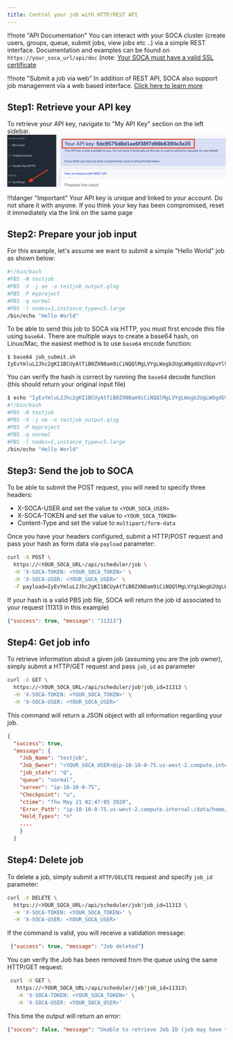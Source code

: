 ```yaml
---
title: Control your job with HTTP/REST API
---
```


!!!note "API Documentation"
    You can interact with your SOCA cluster (create users, groups, queue, submit jobs, view jobs etc ..) via a simple REST interface. Documentation and examples can be found on `https://your_soca_url/api/doc` (note: [Your SOCA must have a valid SSL certificate](../../security/update-soca-dns-ssl-certificate/)

!!!note "Submit a job via web"
    In addition of REST API, SOCA also support job management via a web based interface. [Click here to learn more](../../tutorials/submit-hpc-jobs-web-based-interface/)

## Step1: Retrieve your API key

To retrieve your API key, navigate to "My API Key" section on the left sidebar.
![](../imgs/api-1.png)

!!!danger "Important"
    Your API key is unique and linked to your account. Do not share it with anyone. If you think your key has been compromised, reset it immediately via the link on the same page

## Step2: Prepare your job input

For this example, let's assume we want to submit a simple "Hello World" job as shown below:

~~~bash
#!/bin/bash
#PBS -N testjob
#PBS -V -j oe -o testjob_output.qlog
#PBS -P myproject
#PBS -q normal
#PBS -l nodes=1,instance_type=c5.large
/bin/echo "Hello World"
~~~

To be able to send this job to SOCA via HTTP, you must first encode this file using `base64.` There are multiple ways to create a base64 hash, on Linux/Mac, the easiest method is to use `base64` encode function:

~~~console
$ base64 job_submit.sh
IyEvYmluL2Jhc2gKI1BCUyAtTiB0ZXN0am9iCiNQQlMgLVYgLWogb2UgLW8gdGVzdGpvYl9vdXRwdXQucWxvZwojUEJTIC1QIG15cHJvamVjdAojUEJTIC1xIG5vcm1hbAojUEJTIC1sIG5vZGVzPTEsaW5zdGFuY2VfdHlwZT1jNS5sYXJnZQovYmluL2VjaG8gIkhlbGxvIFdvcmxkIgo=
~~~

You can verify the hash is correct by running the `base64` decode function (this should return your original input file)

~~~bash
$ echo "IyEvYmluL2Jhc2gKI1BCUyAtTiB0ZXN0am9iCiNQQlMgLVYgLWogb2UgLW8gdGVzdGpvYl9vdXRwdXQucWxvZwojUEJTIC1QIG15cHJvamVjdAojUEJTIC1xIG5vcm1hbAojUEJTIC1sIG5vZGVzPTEsaW5zdGFuY2VfdHlwZT1jNS5sYXJnZQovYmluL2VjaG8gIkhlbGxvIFdvcmxkIgo" | base64 --decode
#!/bin/bash
#PBS -N testjob
#PBS -V -j oe -o testjob_output.qlog
#PBS -P myproject
#PBS -q normal
#PBS -l nodes=1,instance_type=c5.large
/bin/echo "Hello World"
~~~

## Step3: Send the job to SOCA

To be able to submit the POST request, you will need to specify three headers:

* X-SOCA-USER and set the value to `<YOUR_SOCA_USER>`
* X-SOCA-TOKEN and set the value to `<YOUR_SOCA_TOKEN>`
* Content-Type and set the value to `multipart/form-data`

Once you have your headers configured, submit a HTTP/POST request and pass your hash as form data via `payload` parameter:

~~~bash
curl -X POST \
  https://<YOUR_SOCA_URL>/api/scheduler/job \
  -H 'X-SOCA-TOKEN: <YOUR_SOCA_TOKEN>' \
  -H 'X-SOCA-USER: <YOUR_SOCA_USER>' \
  -F payload=IyEvYmluL2Jhc2gKI1BCUyAtTiB0ZXN0am9iCiNQQlMgLVYgLWogb2UgLW8gdGVzdGpvYl9vdXRwdXQucWxvZwojUEJTIC1QIG15cHJvamVjdAojUEJTIC1xIG5vcm1hbAojUEJTIC1sIG5vZGVzPTEsaW5zdGFuY2VfdHlwZT1jNS5sYXJnZQovYmluL2VjaG8gIkhlbGxvIFdvcmxkIgo=
~~~

If your hash is a valid PBS job file, SOCA will return the job id associated to your request (11313 in this example)

~~~json
{"success": true, "message": "11313"}
~~~

## Step4: Get job info

To retrieve information about a given job (assuming you are the job owner), simply submit a HTTP/GET request and pass `job_id` as parameter

~~~bash
curl -X GET \
  https://<YOUR_SOCA_URL>/api/scheduler/job?job_id=11313 \
  -H 'X-SOCA-TOKEN: <YOUR_SOCA_TOKEN>' \
  -H 'X-SOCA-USER: <YOUR_SOCA_USER>'
~~~

This command will return a JSON object with all information regarding your job.

~~~json
{
  "success": true,
  "message": {
    "Job_Name": "testjob",
    "Job_Owner": "<YOUR_SOCA_USER>@ip-10-10-0-75.us-west-2.compute.internal",
    "job_state": "Q",
    "queue": "normal",
    "server": "ip-10-10-0-75",
    "Checkpoint": "u",
    "ctime": "Thu May 21 02:47:05 2020",
    "Error_Path": "ip-10-10-0-75.us-west-2.compute.internal:/data/home/<YOUR_SOCA_USER>/soca_job_output/testjob_pGep6UiWpK/testjob.e11313",
    "Hold_Types": "n"
    ....
    }
  }
~~~

## Step4: Delete job

To delete a job, simply submit a `HTTP/DELETE` request and specify `job_id` parameter:

~~~bash
curl -X DELETE \
  https://<YOUR_SOCA_URL>/api/scheduler/job?job_id=11313 \
  -H 'X-SOCA-TOKEN: <YOUR_SOCA_TOKEN>' \
  -H 'X-SOCA-USER: <YOUR_SOCA_USER>'
~~~

If the command is valid, you will receive a validation message:

~~~json
 {"success": true, "message": "Job deleted"}
~~~


 You can verify the Job has been removed from the queue using the same HTTP/GET request:

~~~bash
 curl -X GET \
   https://<YOUR_SOCA_URL>/api/scheduler/job?job_id=11313\
   -H 'X-SOCA-TOKEN: <YOUR_SOCA_TOKEN>' \
   -H 'X-SOCA-USER: <YOUR_SOCA_USER>'
~~~

This time the output will return an error:

~~~json
{"succes": false, "message": "Unable to retrieve Job ID (job may have terminated and is no longer in the queue)"}
~~~